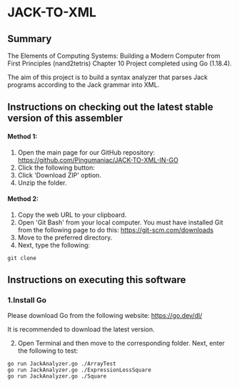 # JACK-TO-XML

## Summary
The Elements of Computing Systems: Building a Modern Computer from First Principles (nand2tetris) Chapter 10 Project completed using Go (1.18.4).

The aim of this project is to build a syntax analyzer that parses Jack programs according to the Jack grammar into XML.

## Instructions on checking out the latest stable version of this assembler

#### Method 1:
1. Open the main page for our GitHub repository: https://github.com/Pingumaniac/JACK-TO-XML-IN-GO
2. Click the following button: <img src = "https://user-images.githubusercontent.com/63883314/115416097-69ade280-a232-11eb-8401-8c41362ab4c2.png" width="44" height="14">
3. Click 'Download ZIP' option.
4. Unzip the folder.

#### Method 2:
1.  Copy the web URL to your clipboard.
2.  Open 'Git Bash' from your local computer. You must have installed Git from the following page to do this: https://git-scm.com/downloads
3.  Move to the preferred directory.
4.  Next, type the following:
```
git clone
```

## Instructions on executing this software

### 1.Install Go

Please download Go from the following website: https://go.dev/dl/

It is recommended to download the latest version.

2. Open Terminal and then move to the corresponding folder. Next, enter the following to test:
```
go run JackAnalyzer.go ./ArrayTest
go run JackAnalyzer.go ./ExpressionLessSquare
go run JackAnalyzer.go ./Square
```
